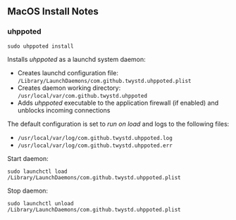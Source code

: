 ## MacOS Install Notes

### uhppoted
```
sudo uhppoted install
```

Installs *uhppoted* as a launchd system daemon:
- Creates launchd configuration file: `/Library/LaunchDaemons/com.github.twystd.uhppoted.plist`
- Creates daemon working directory: `/usr/local/var/com.github.twystd.uhppoted`
- Adds *uhppoted* executable to the application firewall (if enabled) and unblocks incoming connections

The default configuration is set to *run on load* and logs to the following files:
- `/usr/local/var/log/com.github.twystd.uhppoted.log`
- `/usr/local/var/log/com.github.twystd.uhppoted.err`

Start daemon:
```
sudo launchctl load /Library/LaunchDaemons/com.github.twystd.uhppoted.plist
```

Stop daemon:
```
sudo launchctl unload /Library/LaunchDaemons/com.github.twystd.uhppoted.plist
```